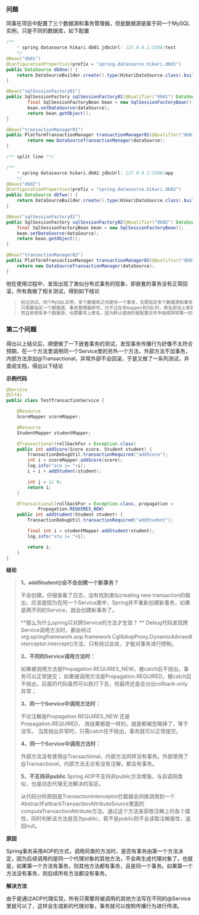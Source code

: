 ### 问题

同事在项目中配置了三个数据源和事务管理器，但是数据源是属于同一个MySQL实例，只是不同的数据库，如下配置

```java
/**
	* spring.datasource.hikari.db01.jdbcUrl: 127.0.0.1:3306/test
	*/
@Bean("db01")
@ConfigurationProperties(prefix = "spring.datasource.hikari.db01")
public DataSource dbOne() {
	return DataSourceBuilder.create().type(HikariDataSource.class).build();
}

@Bean("sqlSessionFactory01")
public SqlSessionFactory sqlSessionFactory01(@Qualifier("db01") DataSource dataSource) throws Exception {
        final SqlSessionFactoryBean bean = new SqlSessionFactoryBean();
        bean.setDataSource(dataSource);
        return bean.getObject();
}

@Bean("transactionManager01")
public PlatformTransactionManager transactionManager01(@Qualifier("db01") DataSource dataSource) {
        return new DataSourceTransactionManager(dataSource);
}

/** split line **/

/**
	* spring.datasource.hikari.db02.jdbcUrl: 127.0.0.1:3306/app
	*/
@Bean("db02")
@ConfigurationProperties(prefix = "spring.datasource.hikari.db02")
public DataSource dbTwo() {
    return DataSourceBuilder.create().type(HikariDataSource.class).build();
}

@Bean("sqlSessionFactory02")
public SqlSessionFactory sqlSessionFactory02(@Qualifier("db02") DataSource dataSource) throws Exception {
    final SqlSessionFactoryBean bean = new SqlSessionFactoryBean();
    bean.setDataSource(dataSource);
    return bean.getObject();
}

@Bean("transactionManager02")
public PlatformTransactionManager transactionManager02(@Qualifier("db02") DataSource dataSource) {
    return new DataSourceTransactionManager(dataSource);
}
```

他在使用过程中，发现出现了类似分布式事务的现象，即嵌套的事务没有正常回滚，所有我做了相关测试，得到如下结论

> ```latex
> 经过测试，同个MySQL实例，多个数据库之间是同一个事务，无需指定多个数据源和事务管理器。
> 只需要指定一个数据源、事务管理器即可，只不过在写mapper的SQL时，表名前加上库名，例如app.table test.table。
> 而且即使有多个数据源，也需要写上表名，因为默认使用的是配置文件中按顺序排第一的那个数据连接。
> ```

### 第二个问题

得出以上结论后，顺便做了一下嵌套事务的测试，发现事务传播行为好像不太符合预期，在一个方法里调用同一个Service里的另外一个方法，外部方法不加事务，内部方法添加@Transactional，异常外部不会回滚，于是又做了一系列测试，并查阅文档，得出以下结论

**示例代码**

```java
@Service
@Slf4j
public class TestTransactionService {

    @Resource
    ScoreMapper scoreMapper;

    @Resource
    StudentMapper studentMapper;

    @Transactional(rollbackFor = Exception.class)
    public int addScore(Score score, Student student) {
        TransactionDebugUtil.transactionRequired("addScore");
        int i = scoreMapper.addScore(score);
        log.info("sco i= "+i);
        i = i + addStudent(student);

        int j = 1/ 0;
        return i;
    }

    @Transactional(rollbackFor = Exception.class, propagation =
            Propagation.REQUIRES_NEW)
    public int addStudent(Student student) {
        TransactionDebugUtil.transactionRequired("addStudent");

        final int i = studentMapper.addStudent(student);
        log.info("stu i= "+i);

        return i;
    }
}
```



**结论**

>**1、addStudent()会不会创建一个新事务？** 
>
>不会创建。仔细查看了日志，没有找到类似creating new transaction的输出，应该是因为在同一个Service类中，Spring并不重新创建新事务，如果是两不同的Service，就会创建新事务了。 
>
>**那么为什么spring只对跨Service的方法才生效？ **
>Debug代码发现跨Service调用方法时，都会经过org.springframework.aop.framework.CglibAopProxy.DynamicAdvisedInterceptor.intercept()方法，只有经过此处，才能对事务进行控制。 
>
>**2、不同的Service调用方法时：**
>
>如果被调用方法是Propagation.REQUIRES_NEW，被catch后不抛出，事务可以正常提交； 
>如果被调用方法是Propagation.REQUIRED，被catch后不抛出，后面的代码虽然可以执行下去，但最终还是会分出rollback-only异常；
>
>**3、同一个Service中调用方法时：**
>
>不论注解是Propagation.REQUIRES_NEW 还是 Propagation.REQUIRED，
>其结果都是一样的，就是都被忽略掉了，等于没写。
>当其抛出异常时，只需catch住不抛出，事务就可以正常提交。
>
>**4、同一个Service中调用方法时：**
>
>外部方法没有使用@Transactional，内部方法同样没有事务。外部使用了@Transactional，内部方法无论有没有注解，都会有事务。
>
>**5、不支持非public**
>Spring AOP不支持非public方法增强，与自调用类似，也是动态代理无法解决的盲区。
>
>从代码分析原因是TransactionInterceptor拦截器会间接调用到一个AbstractFallbackTransactionAttributeSource里面的computeTransactionAttribute方法，通过这个方法来获取注解上的各个属性，同时判断该方法是否为public，若不是public则不会读取注解属性，返回null。

**原因**

Spring事务采用AOP的方式，调用同类的方法时，是否有事务由第一个方法决定，因为后续调用的是同一个代理对象的其他方法，不会再生成代理对象了。也就是，如果第一个方法有事务，则其他方法都有事务，且是同一个事务。如果第一个方法没有事务，则后续所有方法都没有事务。

**解决方法**

由于是通过AOP代理实现，所有只需要将被调用的其他方法写在不同的@Service里就可以了，这样会生成新的代理对象，事务就可以按照传播行为进行传递。